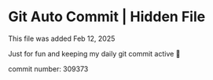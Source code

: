 # Git Auto Commit | Hidden File

This file was added Feb 12, 2025

Just for fun and keeping my daily git commit active 🤪

commit number: 309373

